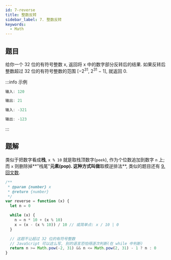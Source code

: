 ```yaml
---
id: 7-reverse
title: 整数反转
sidebar_label: 7. 整数反转
keywords:
  - Math
---
```


## 题目

给你一个 32 位的有符号整数 x, 返回将 x 中的数字部分反转后的结果. 如果反转后整数超过 32 位的有符号整数的范围 [−2<sup>31</sup>, 2<sup>31</sup> − 1], 就返回 0.

:::info 示例

```ts
输入: 120

输出: 21
```

```ts
输入: -321

输出: -123
```

:::

## 题解

类似于把数字看成**栈**, `x % 10` 就是取栈顶数字(`peek`), 作为个位数追加到数字 `n` 上; 而 `x` 则删除掉**"栈尾"**元素(pop). 这种方式叫做**取模逆排法**, 类似的题目还有 [9. 回文数](/leetcode/easy/9-is-palindrome).

```ts
/**
 * @param {number} x
 * @return {number}
 */
var reverse = function (x) {
  let n = 0

  while (x) {
    n = n * 10 + (x % 10)
    x = (x - (x % 10)) / 10 // 或简单点: x / 10 | 0
  }

  // 这题不让超过 32 位的有符号整数
  // JavaScript 可以这么写, 别的语言恐怕得逐次判断(在 while 中判断)
  return n >= Math.pow(-2, 31) && n <= Math.pow(2, 31) - 1 ? n : 0
}
```
